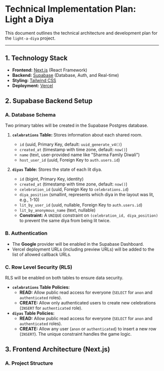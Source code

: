 # Technical Implementation Plan: Light a Diya

This document outlines the technical architecture and development plan for the `light-a-diya` project.

---

## 1. Technology Stack

*   **Frontend:** [Next.js](https://nextjs.org/) (React Framework)
*   **Backend:** [Supabase](https://supabase.io/) (Database, Auth, and Real-time)
*   **Styling:** [Tailwind CSS](https://tailwindcss.com/)
*   **Deployment:** [Vercel](https://vercel.com/)

## 2. Supabase Backend Setup

### A. Database Schema

Two primary tables will be created in the Supabase Postgres database.

1.  **`celebrations` Table:** Stores information about each shared room.
    *   `id` (uuid, Primary Key, default: `uuid_generate_v4()`)
    *   `created_at` (timestamp with time zone, default: `now()`)
    *   `name` (text, user-provided name like "Sharma Family Diwali")
    *   `host_user_id` (uuid, Foreign Key to `auth.users.id`)

2.  **`diyas` Table:** Stores the state of each lit diya.
    *   `id` (bigint, Primary Key, identity)
    *   `created_at` (timestamp with time zone, default: `now()`)
    *   `celebration_id` (uuid, Foreign Key to `celebrations.id`)
    *   `diya_position` (smallint, represents which diya in the layout was lit, e.g., 1-10)
    *   `lit_by_user_id` (uuid, nullable, Foreign Key to `auth.users.id`)
    *   `lit_by_anonymous_name` (text, nullable)
    *   **Constraint:** A `UNIQUE` constraint on `(celebration_id, diya_position)` to prevent the same diya from being lit twice.

### B. Authentication

*   The **Google** provider will be enabled in the Supabase Dashboard.
*   Vercel deployment URLs (including preview URLs) will be added to the list of allowed callback URLs.

### C. Row Level Security (RLS)

RLS will be enabled on both tables to ensure data security.

*   **`celebrations` Table Policies:**
    *   **READ:** Allow public read access for everyone (`SELECT` for `anon` and `authenticated` roles).
    *   **CREATE:** Allow only authenticated users to create new celebrations (`INSERT` for `authenticated` role).
*   **`diyas` Table Policies:**
    *   **READ:** Allow public read access for everyone (`SELECT` for `anon` and `authenticated` roles).
    *   **CREATE:** Allow any user (`anon` or `authenticated`) to insert a new row (`INSERT`). The unique constraint handles the game logic.

## 3. Frontend Architecture (Next.js)

### A. Project Structure
